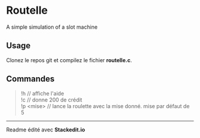 # Routelle
A simple simulation of a slot machine 

## Usage
Clonez le repos git et compilez le fichier **routelle.c**.

## Commandes

> !h // affiche l'aide <br>
> !c // donne 200 de crédit <br>
> !p \<mise> // lance la roulette avec la mise donné. mise par défaut de 5 <br>


___
Readme édité avec **Stackedit.io**

